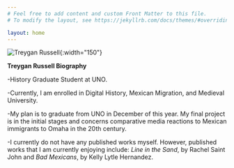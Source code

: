 ```yaml
---
# Feel free to add content and custom Front Matter to this file.
# To modify the layout, see https://jekyllrb.com/docs/themes/#overriding-theme-defaults

layout: home
---
```

![Treygan Russell]({{site.baseurl}}/assets/TreyganRussell.jpg){:width="150"}

**Treygan Russell Biography**


-History Graduate Student at UNO.


-Currently, I am enrolled in Digital History, Mexican Migration, and Medieval University. 


-My plan is to graduate from UNO in December of this year. My final project is in the initial stages and concerns comparative media reactions to Mexican immigrants to Omaha in the 20th century. 


-I currently do not have any published works myself. However, published works that I am currently enjoying include: _Line in the Sand_, by Rachel Saint John and _Bad Mexicans_, by Kelly Lytle Hernandez.
